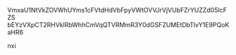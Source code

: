 VmxaU1NtVkZOVWhUYms1cFVtdHdVbFpyVWtOVVJrVjVUbFZrYUZZd05IcFZS
bEYzVXpCT2RHVklRbWhhCmVqQTVRMmR3Y0dGSFZUMEtDbTlvY1E9PQoKaHR6

nxi
